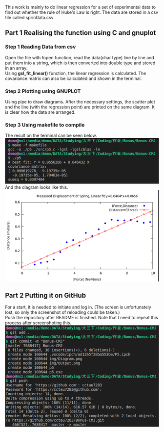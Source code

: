 This work is mainly to do linear regression for a set of experimental data to find out whether the rule of Huke's Law is right. The data are stored in a csv file called sprinData.csv.  

## Part 1 Realising the function using C and gnuplot  
### Step 1 Reading Data from csv  
Open the file with fopen function, read the data(char type) line by line and put them into a string, which is then converted into double type and stored in an array.  
Using **gsl_fit_linear()** function, the linear regression is calculated. The covariance matrix can also be calculated and shown in the terminal.  

### Step 2 Plotting using GNUPLOT  
Using pipe to draw diagrams. After the necessary settings, the scatter plot and the line (with the regression point) are printed on the same diagram. It is clear how the data are arranged.  

### Step 3 Using makefile to compile  
The result on the terminal can be seen below.  
![On terminal, result of makefile & calculation](./img/Output.png)  
And the diagram looks like this.  
![The Diagram](./img/Diagram.png)  

## Part 2 Putting it on GitHub  
For a start, it is needed to initiate and log in. (The screen is unfortunately lost, so only the screenshot of reloading could be taken.)  
Push the repository after README is finished. Note that I need to repeat this process after screenshoting this.  
![Pushing to Git](./img/Git.png)  
